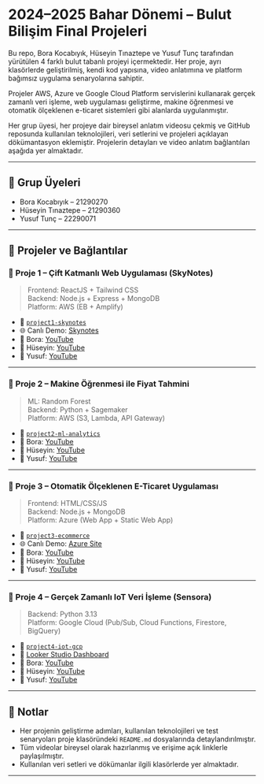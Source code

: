 # 2024–2025 Bahar Dönemi – Bulut Bilişim Final Projeleri

Bu repo, Bora Kocabıyık, Hüseyin Tınaztepe ve Yusuf Tunç tarafından yürütülen 4 farklı bulut tabanlı projeyi içermektedir. Her proje, ayrı klasörlerde geliştirilmiş, kendi kod yapısına, video anlatımına ve platform bağımsız uygulama senaryolarına sahiptir.

Projeler AWS, Azure ve Google Cloud Platform servislerini kullanarak gerçek zamanlı veri işleme, web uygulaması geliştirme, makine öğrenmesi ve otomatik ölçeklenen e-ticaret sistemleri gibi alanlarda uygulanmıştır.

Her grup üyesi, her projeye dair bireysel anlatım videosu çekmiş ve GitHub reposunda kullanılan teknolojileri, veri setlerini ve projeleri açıklayan dökümantasyon eklemiştir. Projelerin detayları ve video anlatım bağlantıları aşağıda yer almaktadır.

---

## 👤 Grup Üyeleri

- Bora Kocabıyık – 21290270
- Hüseyin Tınaztepe – 21290360
- Yusuf Tunç – 22290071

---

## 📁 Projeler ve Bağlantılar

### 🔹 Proje 1 – Çift Katmanlı Web Uygulaması (SkyNotes)

> Frontend: ReactJS + Tailwind CSS  
> Backend: Node.js + Express + MongoDB  
> Platform: AWS (EB + Amplify)

- 📂 [`project1-skynotes`](./project1-skynotes/)
- 🌐 Canlı Demo: [Skynotes](https://skynotes.borak.dev/)
- 🎥 Bora: [YouTube](https://youtu.be/EyVPyuHyZCw)
- 🎥 Hüseyin: [YouTube](https://youtu.be/uzP7cAMslx4)
- 🎥 Yusuf: [YouTube](https://youtu.be/2Uld3BLzK_E)

---

### 🔹 Proje 2 – Makine Öğrenmesi ile Fiyat Tahmini

> ML: Random Forest  
> Backend: Python + Sagemaker  
> Platform: AWS (S3, Lambda, API Gateway)

- 📂 [`project2-ml-analytics`](./project2-ml-analytics/)
- 🎥 Bora: [YouTube](https://youtu.be/P8G7fpsn-ig)
- 🎥 Hüseyin: [YouTube](https://youtu.be/Lqkzts8Yn48)
- 🎥 Yusuf: [YouTube](https://youtu.be/hDo2oQ2puFU)

---

### 🔹 Proje 3 – Otomatik Ölçeklenen E-Ticaret Uygulaması

> Frontend: HTML/CSS/JS  
> Backend: Node.js + MongoDB  
> Platform: Azure (Web App + Static Web App)

- 📂 [`project3-ecommerce`](./project3-ecommerce/)
- 🌐 Canlı Demo: [Azure Site](https://nice-sand-04de3bb0f.6.azurestaticapps.net)
- 🎥 Bora: [YouTube](https://youtu.be/K70y9Q2krTs)
- 🎥 Hüseyin: [YouTube](https://youtu.be/9z-mOofC4VY)
- 🎥 Yusuf: [YouTube](https://youtu.be/Lglhx8VGsTo)

---

### 🔹 Proje 4 – Gerçek Zamanlı IoT Veri İşleme (Sensora)

> Backend: Python 3.13  
> Platform: Google Cloud (Pub/Sub, Cloud Functions, Firestore, BigQuery)

- 📂 [`project4-iot-gcp`](./project4-iot-gcp/)
- 🔗 [Looker Studio Dashboard](https://lookerstudio.google.com/reporting/95e13dc5-2708-4148-885f-037f6f775e4c)
- 🎥 Bora: [YouTube](https://youtu.be/tA8p7Vt9Aio)
- 🎥 Hüseyin: [YouTube](https://youtu.be/nQBN8iOe3TE)
- 🎥 Yusuf: [YouTube](https://youtu.be/ZfUPqlrDnx8)

---

## 📌 Notlar

- Her projenin geliştirme adımları, kullanılan teknolojileri ve test senaryoları proje klasöründeki `README.md` dosyalarında detaylandırılmıştır.
- Tüm videolar bireysel olarak hazırlanmış ve erişime açık linklerle paylaşılmıştır.
- Kullanılan veri setleri ve dökümanlar ilgili klasörlerde yer almaktadır.

---
